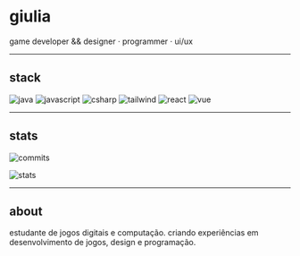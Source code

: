 # giulia

game developer && designer · programmer · ui/ux

---

## stack

![java](https://img.shields.io/badge/java-2e2a27?style=for-the-badge&logo=openjdk&logoColor=d9c9b0)
![javascript](https://img.shields.io/badge/javascript-2e2a27?style=for-the-badge&logo=javascript&logoColor=f7df1e)
![csharp](https://img.shields.io/badge/c%23-2e2a27?style=for-the-badge&logo=csharp&logoColor=9b59b6)
![tailwind](https://img.shields.io/badge/tailwind-2e2a27?style=for-the-badge&logo=tailwindcss&logoColor=06b6d4)
![react](https://img.shields.io/badge/react-2e2a27?style=for-the-badge&logo=react&logoColor=61dafb)
![vue](https://img.shields.io/badge/vue-2e2a27?style=for-the-badge&logo=vuedotjs&logoColor=4fc08d)

---

## stats

![commits](https://github-readme-streak-stats.herokuapp.com?user=gisolinha&theme=dark&hide_border=true&background=2e2a27&ring=d9c9b0&fire=d9c9b0&currStreakLabel=d9c9b0)

![stats](https://github-readme-stats.vercel.app/api?username=gisolinha&show_icons=true&theme=dark&hide_border=true&bg_color=2e2a27&title_color=d9c9b0&text_color=d9c9b0&icon_color=d9c9b0)

---

## about

estudante de jogos digitais e computação.
criando experiências em desenvolvimento de jogos, design e programação.  
